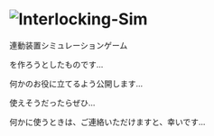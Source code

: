 # ![Interlocking-Sim](./../Sim/src/img/Interlocking-sim.svg)

連動装置シミュレーションゲーム

を作ろうとしたものです...

何かのお役に立てるよう公開します...

使えそうだったらぜひ...

何かに使うときは、ご連絡いただけますと、幸いです...